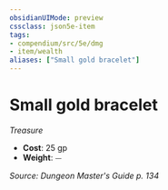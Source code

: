 ```yaml
---
obsidianUIMode: preview
cssclass: json5e-item
tags:
- compendium/src/5e/dmg
- item/wealth
aliases: ["Small gold bracelet"]
---
```

# Small gold bracelet
*Treasure*  

- **Cost**: 25 gp
- **Weight**: ⏤

*Source: Dungeon Master's Guide p. 134*